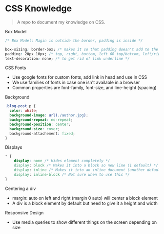# CSS Knowledge

> A repo to document my knowledge on CSS.

Box Model

```css
/* Box Model: Magin is outside the border, padding is inside */

box-sizing: border-box; /* makes it so that padding doesn't add to the width */
padding: 20px 10px; /* top, right, bottom, left OR top/bottom, left/right */
text-decoration: none; /* to get rid of link underline */
```

CSS Fonts

- Use google fonts for custom fonts, add link in head and use in CSS
- We use families of fonts in case one isn't available in a browser
- Common properties are font-family, font-size, and line-height (spacing)

Background

```css
.blog-post p {
  color: white;
  background-image: url(./author.jpg);
  background-repeat: no-repeat;
  background-position: center;
  background-size: cover;
  background-attachement: fixed;
}
```

Displays

```css
* {
	display: none /* Hides element completely */
	display: block /* Makes it into a block so new line (1 default) */
	display: inline /* Makes it into an inline document (another default) */
	display: inline-block /* Not sure when to use this */
}
```

Centering a div

- margin: auto on left and right (margin 0 auto) will center a block element
- A div is a block element by default but need to give it a height and width

Responsive Design

- Use media queries to show different things on the screen depending on size
